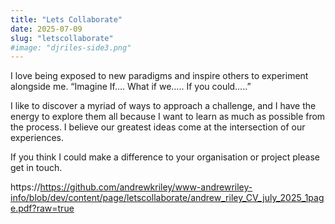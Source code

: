 ```yaml
---
title: "Lets Collaborate"
date: 2025-07-09
slug: "letscollaborate"
#image: "djriles-side3.png"
---
```


I love being exposed to new paradigms and inspire others to experiment alongside me. “Imagine If…. What if we….. If you could…..” 

I like to discover a myriad of ways to approach a challenge, and I have the energy to explore them all because I want to learn as much as possible from the process. I believe our greatest ideas come at the intersection of our experiences.

If you think I could make a difference to your organisation or project please get in touch.

https://https://github.com/andrewkriley/www-andrewriley-info/blob/dev/content/page/letscollaborate/andrew_riley_CV_july_2025_1page.pdf?raw=true



